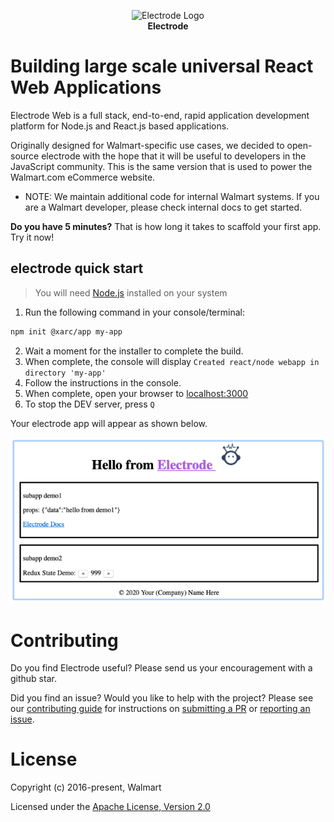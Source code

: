 <p align="center">
<a><img src="https://raw.githubusercontent.com/electrode-io/electrode/cc4ea3e1851cee3333ecca08fdbf5534f51b1ae7/samples/universal-react-node/client/images/logo-192x192.png" alt="Electrode Logo"></a>
<br>
<b>Electrode</b>
</p>

# Building large scale universal React Web Applications

Electrode Web is a full stack, end-to-end, rapid application development platform for Node.js and React.js based applications.

Originally designed for Walmart-specific use cases, we decided to open-source electrode with the hope that it will be useful to developers in the JavaScript community.
This is the same version that is used to power the Walmart.com eCommerce website.

+ NOTE: We maintain additional code for internal Walmart systems. If you are a Walmart developer, please check internal docs to get started.

**Do you have 5 minutes?** That is how long it takes to scaffold your first app. Try it now!

## electrode quick start

> You will need [Node.js] installed on your system

1. Run the following command in your console/terminal:

```bash
npm init @xarc/app my-app
```

2. Wait a moment for the installer to complete the build.
3. When complete, the console will display `Created react/node webapp in directory 'my-app'`
4. Follow the instructions in the console.
5. When complete, open your browser to [localhost:3000](http://localhost:3000)
6. To stop the DEV server, press `Q`

Your electrode app will appear as shown below.

![Hello from Electrode](docs/static/img/electrode-first-run.png)

# Contributing

Do you find Electrode useful? Please send us your encouragement with a github star.

Did you find an issue? Would you like to help with the project? Please see our [contributing guide] for instructions on [submitting a PR] or [reporting an issue].

# License

Copyright (c) 2016-present, Walmart

Licensed under the [Apache License, Version 2.0]

[apache license, version 2.0]: https://www.apache.org/licenses/LICENSE-2.0
[Node.js]: https://nodejs.org/en/download
[submitting a pr]: https://github.com/electrode-io/electrode/pulls
[reporting an issue]: https://github.com/electrode-io/electrode/issues
[contributing guide]: contributing.md
